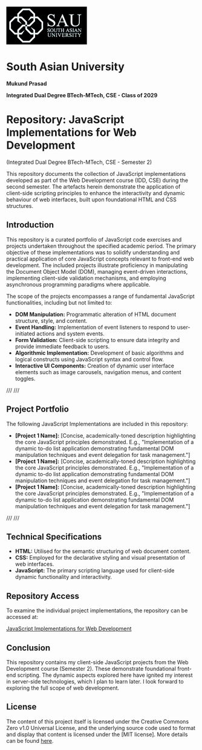 ![sau-white-logo](media/sau_logo.png)
# South Asian University

**Mukund Prasad**

**Integrated Dual Degree BTech-MTech, CSE - Class of 2029**

# Repository: JavaScript Implementations for Web Development 
(Integrated Dual Degree BTech-MTech, CSE - Semester 2)

This repository documents the collection of JavaScript implementations developed as part of the Web Development course (IDD, CSE) during the second semester. The artefacts herein demonstrate the application of client-side scripting principles to enhance the interactivity and dynamic behaviour of web interfaces, built upon foundational HTML and CSS structures.

## Introduction

This repository is a curated portfolio of JavaScript code exercises and projects undertaken throughout the specified academic period. The primary objective of these implementations was to solidify understanding and practical application of core JavaScript concepts relevant to front-end web development. The included projects illustrate proficiency in manipulating the Document Object Model (DOM), managing event-driven interactions, implementing client-side validation mechanisms, and employing asynchronous programming paradigms where applicable.

The scope of the projects encompasses a range of fundamental JavaScript functionalities, including but not limited to:

* **DOM Manipulation:** Programmatic alteration of HTML document structure, style, and content.
* **Event Handling:** Implementation of event listeners to respond to user-initiated actions and system events.
* **Form Validation:** Client-side scripting to ensure data integrity and provide immediate feedback to users.
* **Algorithmic Implementation:** Development of basic algorithms and logical constructs using JavaScript syntax and control flow.
* **Interactive UI Components:** Creation of dynamic user interface elements such as image carousels, navigation menus, and content toggles.

///
///

## Project Portfolio

The following JavaScript Implementations are included in this repository:

* **[Project 1 Name]:** [Concise, academically-toned description highlighting the core JavaScript principles demonstrated. E.g., "Implementation of a dynamic to-do list application demonstrating fundamental DOM manipulation techniques and event delegation for task management."]
* **[Project 1 Name]:** [Concise, academically-toned description highlighting the core JavaScript principles demonstrated. E.g., "Implementation of a dynamic to-do list application demonstrating fundamental DOM manipulation techniques and event delegation for task management."]
* **[Project 1 Name]:** [Concise, academically-toned description highlighting the core JavaScript principles demonstrated. E.g., "Implementation of a dynamic to-do list application demonstrating fundamental DOM manipulation techniques and event delegation for task management."]


///
///

## Technical Specifications

* **HTML:** Utilised for the semantic structuring of web document content.
* **CSS:** Employed for the declarative styling and visual presentation of web interfaces.
* **JavaScript:** The primary scripting language used for client-side dynamic functionality and interactivity.

## Repository Access 
To examine the individual project implementations, the repository can be accessed at:

[JavaScript Implementations for Web Development](http://mukundxplore.github.io/Web-Development)

## Conclusion

This repository contains my client-side JavaScript projects from the Web Development course (Semester 2). These demonstrate foundational front-end scripting. The dynamic aspects explored here have ignited my interest in server-side technologies, which I plan to learn later.
I look forward to exploring the full scope of web development.

## License

The content of this project itself is licensed under the Creative Commons Zero v1.0 Universal License, and the underlying source code used to format and display that content is licensed under the [MIT license]. More details can be found [here](LICENSE).
